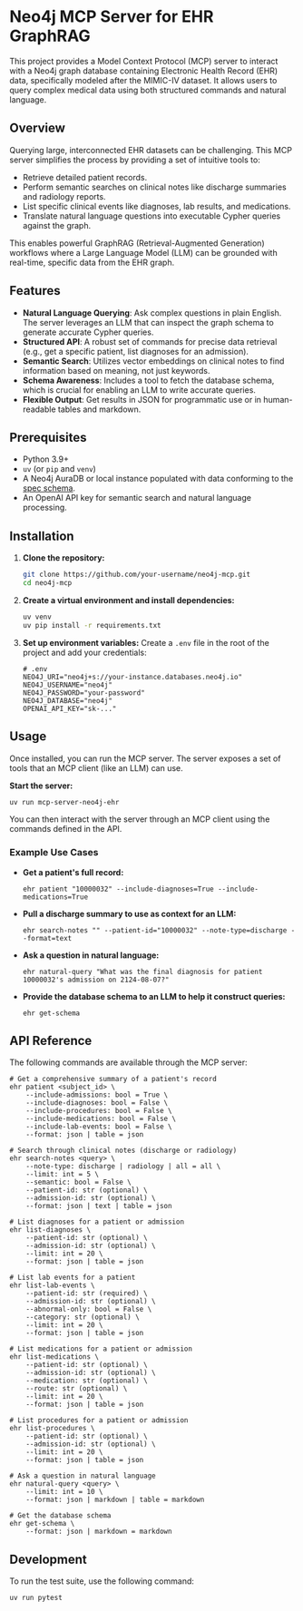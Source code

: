 # Neo4j MCP Server for EHR GraphRAG

This project provides a Model Context Protocol (MCP) server to interact with a Neo4j graph database containing Electronic Health Record (EHR) data, specifically modeled after the MIMIC-IV dataset. It allows users to query complex medical data using both structured commands and natural language.

## Overview

Querying large, interconnected EHR datasets can be challenging. This MCP server simplifies the process by providing a set of intuitive tools to:
- Retrieve detailed patient records.
- Perform semantic searches on clinical notes like discharge summaries and radiology reports.
- List specific clinical events like diagnoses, lab results, and medications.
- Translate natural language questions into executable Cypher queries against the graph.

This enables powerful GraphRAG (Retrieval-Augmented Generation) workflows where a Large Language Model (LLM) can be grounded with real-time, specific data from the EHR graph.

## Features

- **Natural Language Querying**: Ask complex questions in plain English. The server leverages an LLM that can inspect the graph schema to generate accurate Cypher queries.
- **Structured API**: A robust set of commands for precise data retrieval (e.g., get a specific patient, list diagnoses for an admission).
- **Semantic Search**: Utilizes vector embeddings on clinical notes to find information based on meaning, not just keywords.
- **Schema Awareness**: Includes a tool to fetch the database schema, which is crucial for enabling an LLM to write accurate queries.
- **Flexible Output**: Get results in JSON for programmatic use or in human-readable tables and markdown.

## Prerequisites

- Python 3.9+
- `uv` (or `pip` and `venv`)
- A Neo4j AuraDB or local instance populated with data conforming to the [spec schema](specs/neo4j-mcp-v1.md).
- An OpenAI API key for semantic search and natural language processing.

## Installation

1.  **Clone the repository:**
    ```bash
    git clone https://github.com/your-username/neo4j-mcp.git
    cd neo4j-mcp
    ```

2.  **Create a virtual environment and install dependencies:**
    ```bash
    uv venv
    uv pip install -r requirements.txt
    ```

3.  **Set up environment variables:**
    Create a `.env` file in the root of the project and add your credentials:
    ```env
    # .env
    NEO4J_URI="neo4j+s://your-instance.databases.neo4j.io"
    NEO4J_USERNAME="neo4j"
    NEO4J_PASSWORD="your-password"
    NEO4J_DATABASE="neo4j"
    OPENAI_API_KEY="sk-..."
    ```

## Usage

Once installed, you can run the MCP server. The server exposes a set of tools that an MCP client (like an LLM) can use.

**Start the server:**
```bash
uv run mcp-server-neo4j-ehr
```

You can then interact with the server through an MCP client using the commands defined in the API.

### Example Use Cases

- **Get a patient's full record:**
  ```
  ehr patient "10000032" --include-diagnoses=True --include-medications=True
  ```

- **Pull a discharge summary to use as context for an LLM:**
  ```
  ehr search-notes "" --patient-id="10000032" --note-type=discharge --format=text
  ```

- **Ask a question in natural language:**
  ```
  ehr natural-query "What was the final diagnosis for patient 10000032's admission on 2124-08-07?"
  ```
  
- **Provide the database schema to an LLM to help it construct queries:**
  ```
  ehr get-schema
  ```

## API Reference

The following commands are available through the MCP server:

```
# Get a comprehensive summary of a patient's record
ehr patient <subject_id> \
    --include-admissions: bool = True \
    --include-diagnoses: bool = False \
    --include-procedures: bool = False \
    --include-medications: bool = False \
    --include-lab-events: bool = False \
    --format: json | table = json

# Search through clinical notes (discharge or radiology)
ehr search-notes <query> \
    --note-type: discharge | radiology | all = all \
    --limit: int = 5 \
    --semantic: bool = False \
    --patient-id: str (optional) \
    --admission-id: str (optional) \
    --format: json | text | table = json

# List diagnoses for a patient or admission
ehr list-diagnoses \
    --patient-id: str (optional) \
    --admission-id: str (optional) \
    --limit: int = 20 \
    --format: json | table = json

# List lab events for a patient
ehr list-lab-events \
    --patient-id: str (required) \
    --admission-id: str (optional) \
    --abnormal-only: bool = False \
    --category: str (optional) \
    --limit: int = 20 \
    --format: json | table = json

# List medications for a patient or admission
ehr list-medications \
    --patient-id: str (optional) \
    --admission-id: str (optional) \
    --medication: str (optional) \
    --route: str (optional) \
    --limit: int = 20 \
    --format: json | table = json

# List procedures for a patient or admission
ehr list-procedures \
    --patient-id: str (optional) \
    --admission-id: str (optional) \
    --limit: int = 20 \
    --format: json | table = json

# Ask a question in natural language
ehr natural-query <query> \
    --limit: int = 10 \
    --format: json | markdown | table = markdown

# Get the database schema
ehr get-schema \
    --format: json | markdown = markdown
```

## Development

To run the test suite, use the following command:
```bash
uv run pytest
```